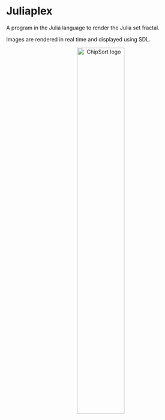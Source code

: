 # Juliaplex

A program in the Julia language to render the Julia set fractal.

Images are rendered in real time and displayed using SDL.

<p align="center">
  <img src="pics.png" width="50%" title="ChipSort logo">
</p>
